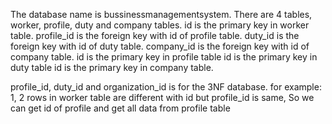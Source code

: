 The database name is bussinessmanagementsystem.
There are 4 tables, worker, profile, duty and company tables.
id is the primary key in worker table.
profile_id is the foreign key with id of profile table.
duty_id is the foreign key with id of duty table.
company_id is the foreign key with id of company table.
id is the primary key in profile table
id is the primary key in duty table
id is the primary key in company table.

profile_id, duty_id and organization_id is for the 3NF database.
for example:
1, 2 rows in worker table are different with id but profile_id is same,
So we can get id of profile and get all data from profile table